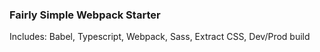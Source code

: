 ### Fairly Simple Webpack Starter

Includes:
Babel,
Typescript,
Webpack,
Sass,
Extract CSS,
Dev/Prod build
